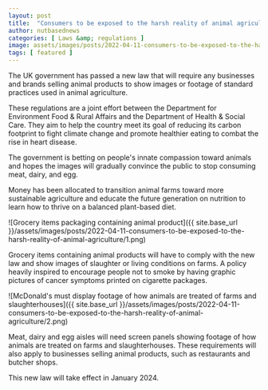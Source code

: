 ```yaml
---
layout: post
title:  "Consumers to be exposed to the harsh reality of animal agriculture"
author: nutbasednews
categories: [ Laws &amp; regulations ]
image: assets/images/posts/2022-04-11-consumers-to-be-exposed-to-the-harsh-reality-of-animal-agriculture/0.png
tags: [ featured ]
---
```


The UK government has passed a new law that will require any businesses and brands selling animal products to show images or footage of standard practices used in animal agriculture.

These regulations are a joint effort between the Department for Environment Food & Rural Affairs and the Department of Health & Social Care. They aim to help the country meet its goal of reducing its carbon footprint to fight climate change and promote healthier eating to combat the rise in heart disease.

The government is betting on people's innate compassion toward animals and hopes the images will gradually convince the public to stop consuming meat, dairy, and egg.

Money has been allocated to transition animal farms toward more sustainable agriculture and educate the future generation on nutrition to learn how to thrive on a balanced plant-based diet.

![Grocery items packaging containing animal product]({{ site.base_url }}/assets/images/posts/2022-04-11-consumers-to-be-exposed-to-the-harsh-reality-of-animal-agriculture/1.png)

Grocery items containing animal products will have to comply with the new law and show images of slaughter or living conditions on farms. A policy heavily inspired to encourage people not to smoke by having graphic pictures of cancer symptoms printed on cigarette packages.

![McDonald's must display footage of how animals are treated of farms and slaughterhouses]({{ site.base_url }}/assets/images/posts/2022-04-11-consumers-to-be-exposed-to-the-harsh-reality-of-animal-agriculture/2.png)

Meat, dairy and egg aisles will need screen panels showing footage of how animals are treated on farms and slaughterhouses. These requirements will also apply to businesses selling animal products, such as restaurants and butcher shops.

This new law will take effect in January 2024.
